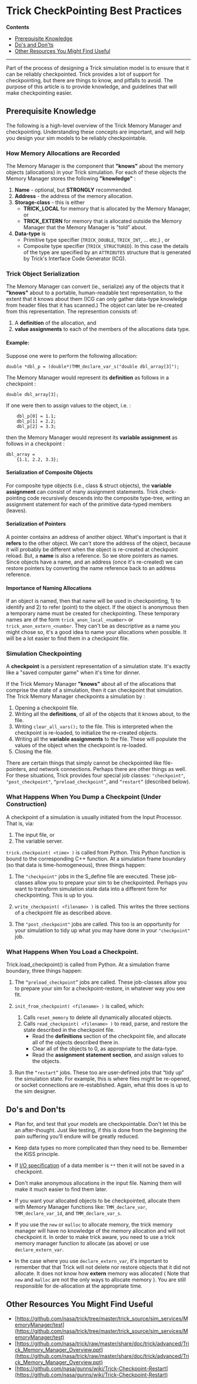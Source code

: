 # Trick CheckPointing Best Practices

**Contents**

* [Prerequisite Knowledge](#prerequisite-knowledge)<br>
* [Do's and Don'ts](#guidelines)<br>
* [Other Resources You Might Find Useful](#other-resources)<br>

***

Part of the process of designing a Trick simulation model is to ensure that it can be reliably checkpointed. Trick provides a lot of support for checkpointing, but there are things to know, and pitfalls to avoid. The purpose of this article is to provide knowledge, and guidelines that will make checkpointing easier.

<a id=prerequisite-knowledge></a>
## Prerequisite Knowledge

The following is a high-level overview of the Trick Memory Manager and checkpointing. Understanding these concepts are important, and will help you design your sim models to be reliably checkpointable.

<a id=how-memory-allocations-are-recorded></a>
### How Memory Allocations are Recorded

The Memory Manager is the component that **"knows"** about the memory objects (allocations) in your Trick simulation. For each of these objects the Memory Manager stores the following **"knowledge"** :

1. **Name** - optional, but **STRONGLY** recommended.
2. **Address** - the address of the memory allocation.
3. **Storage-class** - this is either
 	* **TRICK\_LOCAL** for memory that is allocated by the Memory Manager, or
	* **TRICK\_EXTERN** for memory that is allocated outside the Memory Manager that the Memory Manager is "told" about.
4. **Data-type** is
	* Primitive type specifier (```TRICK_DOUBLE```, ```TRICK_INT```, ... etc.) , or
	* Composite type specifier (```TRICK_STRUCTURED```). In this case the details of the type are specified by an ```ATTRIBUTES``` structure that is generated by Trick's Interface Code Generator (ICG).

<a id=trick-object-serialization></a>
### Trick Object Serialization

The Memory Manager can convert (ie., serialize) any of the objects that it **"knows"** about to a portable, human-readable text representation, to the extent that it knows about them (ICG can only gather data-type knowledge from header files that it has scanned.) The object can later be re-created from this representation. The represention consists of:

1. A **definition** of the allocation, and 
2. **value assignments** to each of the members of the allocations data type.

#### Example:

Suppose one were to perform the following allocation: 

```double *dbl_p = (double*)TMM_declare_var_s("double dbl_array[3]");```

The Memory Manager would represent its **definition** as follows in a checkpoint :

```
double dbl_array[3];
```

If one were then to assign values to the object, i.e. :

```
    dbl_p[0] = 1.1;
    dbl_p[1] = 2.2;
    dbl_p[2] = 3.3;
```

then the Memory Manager would represent its **variable assignment** as follows in a checkpoint :

```
dbl_array = 
    {1.1, 2.2, 3.3};
```
<a id=serialization-of-composite-objects></a>
#### Serialization of Composite Objects
For composite type objects (i.e., class & struct objects), the **variable assignment** can consist of many assignment statements. Trick check-pointing code recursively descends into the composite type-tree, writing an assignment statement for each of the primitive data-typed members (leaves).

<a id=serialization-of-pointers></a>
#### Serialization of Pointers
A pointer contains an address of another object. What's important is that it **refers** to the other object. We can't store the address of the object, because it will probably be different when the object is re-created at checkpoint reload. But, a **name** is also a reference. So we store pointers as names. Since objects have a name, and an address (once it's re-created) we can restore pointers by converting the name reference back to an address reference.

<a id=importance-of-naming-allocations></a>
#### Importance of Naming Allocations
If an object is named, then that name will be used in checkpointing, 1) to identify and 2) to refer (point) to the object. If the object is anonymous then a temporary name must be created for checkpointing. These temporary names are of the form ```trick_anon_local_<number>``` or ```trick_anon_extern_<number```. They can't be as descriptive as a name you might chose so, it's a good idea to name your allocations when possible. It will be a lot easier to find them in a checkpoint file.

<a id=simulation-checkpointing></a>
### Simulation Checkpointing

A **checkpoint** is a persistent representation of a simulation state. It's exactly like a "saved computer game" when it's time for dinner.

If the Trick Memory Manager **"knows"** about all of the allocations that comprise the state of a simulation, then it can checkpoint that simulation. The Trick Memory Manager checkpoints a simulation by :

1. Opening a checkpoint file.
1. Writing all the **definitions**, of all of the objects that it knows about, to the file.
2. Writing ```clear_all_vars();``` to the file. This is interpreted when the checkpoint is re-loaded, to initialize the re-created objects.
3. Writing all the **variable assignments** to the file. These will populate the values of the object when the checkpoint is re-loaded.
4. Closing the file.
  
There are certain things that simply cannot be checkpointed like file-pointers, and network connections. Perhaps there are other things as well. For these situations, Trick provides four special job classes: ```"checkpoint"```, ```"post_checkpoint"```, ```“preload_checkpoint”```, and ```“restart”``` (described below).

<a id=dumping-a-checkpoint></a>
### What Happens When You Dump a Checkpoint (Under Construction)

A checkpoint of a simulation is usually initiated from the Input Processor. That is, via:

1. The input file, or
2. The variable server.
 
```trick.checkpoint( <time> )``` is called from Python. This Python function is bound to the corresponding C++ function. At a simulation frame boundary (so that data is time-homogeneous), three things happen:

1. The ```"checkpoint"``` jobs in the S_define file are executed. These job-classes allow you to prepare your sim to be checkpointed. Perhaps you want to transform simulation state data into a different form for checkpointing. This is up to you.

2. ```write_checkpoint( <filename> )``` is called. This writes the three sections of a checkpoint file as described above.
	
3. The ```"post_checkpoint"``` jobs are called. This too is an opportunity for your simulatiion to tidy up what you may have done in your ```"checkpoint"``` job. 

<a id=loading-a-checkpoint></a>
### What Happens When You Load a Checkpoint.
Trick.load_checkpoint() is called from Python.
At a simulation frame boundary, three things happen:

1. The ```“preload_checkpoint”``` jobs are called. These job-classes allow you to prepare your sim for a checkpoint-restore, in whatever way you see fit.
 
2. ```init_from_checkpoint( <filename> )``` is called, which:

	1. Calls ```reset_memory``` to delete all dynamically allocated objects.
	2. Calls ```read_checkpoint( <filename> )``` to read, parse, and restore the state described in the checkpoint file.
		* Read the **definitions** section of the checkpoint file, and allocate all of the objects described there in.
		* Clear all of the objects to 0, as appropriate to the data-type.
		* Read the **assignment statement section**, and assign values to the objects.

3. Run the ```“restart”``` jobs. These too are user-defined jobs that “tidy up” the simulation state. For example, this is where files might be re-opened, or socket connections are re-established. Again, what this does is up to the sim designer.
 
<a id=guidelines></a>
## Do's and Don'ts
* Plan for, and test that your models are checkpointable. Don't let this be an after-thought. Just like testing, if this is done from the beginning the pain suffering you’ll endure will be greatly reduced.

* Keep data types no more complicated than they need to be. Remember the KISS principle.

* If [I/O specification](https://nasa.github.io/trick/tutorial/ATutAnalyticSim#the-inputoutput-io-specification) of a data member is ```**``` then it will not be saved in a checkpoint. 

* Don't make anonymous allocations in the input file. Naming them will make it much easier to find them later.

* If you want your allocated objects to be checkpointed, allocate them with Memory Manager functions like: ```TMM_declare_var```, ```TMM_declare_var_1d```, and ```TMM_declare_var_s```.

* If you use the ```new``` or ```malloc``` to allocate memory, the trick memory manager will have no knowledge of the memory allocation and will not checkpoint it. In order to make trick aware, you need to use a trick memory manager function to allocate (as above) or use ```declare_extern_var```.

* In the case where you use ```declare_extern_var```, it's important to remember that that Trick will not delete nor restore objects that it did not allocate. It does not know how **extern** memory was allocated ( Note that ```new``` and ```malloc``` are not the only ways to allocate memory ). You are still responsible for de-allocation at the appropriate time.

<a id=other-resources></a>
## Other Resources You Might Find Useful
* [https://github.com/nasa/trick/tree/master/trick_source/sim_services/MemoryManager/test](https://github.com/nasa/trick/tree/master/trick_source/sim_services/MemoryManager/test)
* [https://github.com/nasa/trick/raw/master/share/doc/trick/advanced/Trick_Memory_Manager_Overview.ppt](https://github.com/nasa/trick/raw/master/share/doc/trick/advanced/Trick_Memory_Manager_Overview.ppt)
* [https://github.com/nasa/gunns/wiki/Trick-Checkpoint-Restart](https://github.com/nasa/gunns/wiki/Trick-Checkpoint-Restart)
